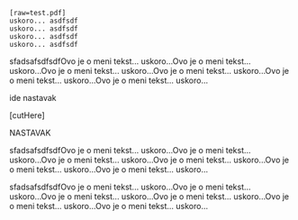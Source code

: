```
[raw=test.pdf]
uskoro... asdfsdf
uskoro... asdfsdf
uskoro... asdfsdf
uskoro... asdfsdf
```

sfadsafsdfsdfOvo je o meni tekst... uskoro...Ovo je o meni tekst... uskoro...Ovo je o meni tekst... uskoro...Ovo je o meni tekst... uskoro...Ovo je o meni tekst... uskoro...Ovo je o meni tekst... uskoro...

ide nastavak

[cutHere]

NASTAVAK

sfadsafsdfsdfOvo je o meni tekst... uskoro...Ovo je o meni tekst... uskoro...Ovo je o meni tekst... uskoro...Ovo je o meni tekst... uskoro...Ovo je o meni tekst... uskoro...Ovo je o meni tekst... uskoro...

sfadsafsdfsdfOvo je o meni tekst... uskoro...Ovo je o meni tekst... uskoro...Ovo je o meni tekst... uskoro...Ovo je o meni tekst... uskoro...Ovo je o meni tekst... uskoro...Ovo je o meni tekst... uskoro...